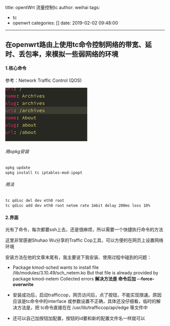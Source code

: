 title: opentWrt 流量控制tc
author: weihai
tags:
  - tc
  - openwrt
categories: []
date: 2019-02-02 09:48:00
---
## 在openwrt路由上使用tc命令控制网络的带宽、延时、丢包率，来模拟一些弱网络的环境

#### 1.核心命令

参考：Network Traffic Control (QOS)

![upload successful](/images/pasted-0.png)

###### 用opkg安装
```
opkg update
opkg install tc iptables-mod-ipopt
```

###### 用法
```
tc qdisc del dev eth0 root
tc qdisc add dev eth0 root netem rate 1mbit delay 200ms loss 10%​
```

#### 2.界面

光有了命令，每次都要ssh上去，还是很麻烦，所以需要一个快捷执行命令的方法

这里非常感谢Shuhao Wu分享的Traffic Cop工具，可以方便的在网页上设置网络环境

安装方法在他的文章末尾有，我主要说下我安装、使用过程中碰到的问题：

- Package kmod-sched wants to install file /lib/modules/3.10.49/sch_netem.ko But that file is already provided by package kmod-netem Collected errors **解决方法是 命令后加  --force-overwrite**

- 安装成功后，启动trafficcop，网页访问后，点了按钮，不能实现限速。原因应该是tc命令中的interface 或参数设置不正确，具体还没仔细看，临时的解决方法是，把 tc命令直接在在 /usr/lib/trafficcop/api/edge 等文件中

- 还可以自己加按钮加配置，按钮的id要和新的配置文件名一样就可以